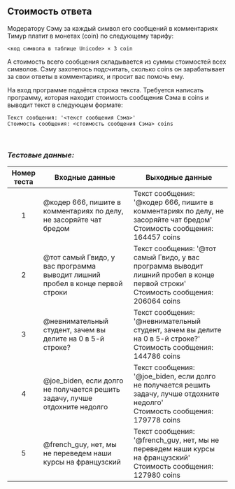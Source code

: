 ## Стоимость ответа

Модератору Сэму за каждый символ его сообщений в комментариях Тимур платит в монетах (coin) по следующему тарифу:

<code><код символа в таблице Unicode> × 3 coin</code>

А стоимость всего сообщения складывается из суммы стоимостей всех символов. Сэму захотелось подсчитать, сколько coins он зарабатывает за свои ответы в комментариях,
и просит вас помочь ему.

На вход программе подаётся строка текста. Требуется написать программу, которая находит стоимость сообщения Сэма в coins и выводит текст в следующем формате:

<pre><code>Текст сообщения: '<текст сообщения Сэма>'
Стоимость сообщения: <стоимость сообщения Сэма> coins
</code></pre>

<br>

### *Тестовые данные:*

| Номер теста | Входные данные                                                                | Выходные данные                                                                                                                       |
|:-----------:|-------------------------------------------------------------------------------|---------------------------------------------------------------------------------------------------------------------------------------|
|      1      | @кодер 666, пишите в комментариях по делу, не засоряйте чат бредом            | Текст сообщения: '@кодер 666, пишите в комментариях по делу, не засоряйте чат бредом'<br>Стоимость сообщения: 164457 coins            |
|      2      | @тот самый Гвидо, у вас программа выводит лишний пробел в конце первой строки | Текст сообщения: '@тот самый Гвидо, у вас программа выводит лишний пробел в конце первой строки'<br>Стоимость сообщения: 206064 coins |
|      3      | @невнимательный студент, зачем вы делите на 0 в 5-й строке?                   | Текст сообщения: '@невнимательный студент, зачем вы делите на 0 в 5-й строке?'<br>Стоимость сообщения: 144786 coins                   |
|      4      | @joe_biden, если долго не получается решить задачу, лучше отдохните недолго   | Текст сообщения: '@joe_biden, если долго не получается решить задачу, лучше отдохните недолго'<br>Стоимость сообщения: 179778 coins   |
|      5      | @french_guy, нет, мы не переведем наши курсы на французский                   | Текст сообщения: '@french_guy, нет, мы не переведем наши курсы на французский'<br>Стоимость сообщения: 127980 coins                   |